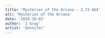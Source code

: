 ```yaml
---
title: 'Mysteries of the Arcana - 3.73 664'
alt: 'Mysteries of the Arcana'
date: '2024-10-03'
author: 'J Gray'
artist: 'Gennifer'
---
```

